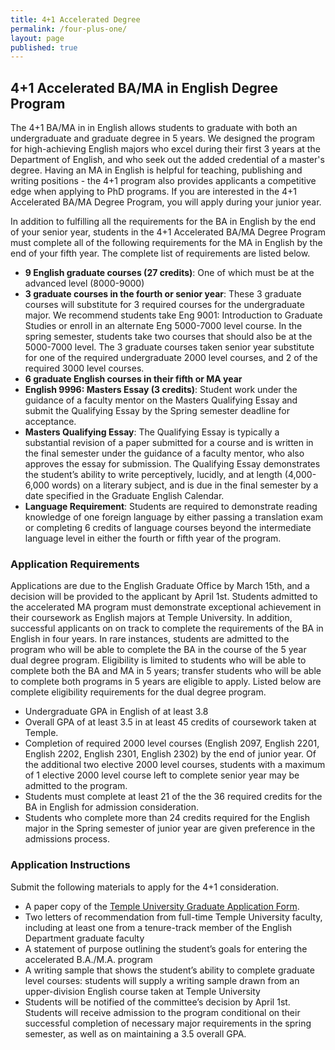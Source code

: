 ```yaml
---
title: 4+1 Accelerated Degree
permalink: /four-plus-one/
layout: page
published: true
---
```

## 4+1 Accelerated BA/MA in English Degree Program
The 4+1 BA/MA in in English allows students to graduate with both an undergraduate and graduate degree in 5 years. We designed the program for high-achieving English majors who excel during their first 3 years at the Department of English, and who seek out the added credential of a master's degree. Having an MA in English is helpful for teaching, publishing and writing positions - the 4+1 program also provides applicants a competitive edge when applying to PhD programs. If you are interested in the 4+1 Accelerated BA/MA Degree Program, you will apply during your junior year. 

In addition to fulfilling all the requirements for the BA in English by the end of your senior year, students in the 4+1 Accelerated BA/MA Degree Program must complete all of the following requirements for the MA in English by the end of your fifth year. The complete list of requirements are listed below. 

- **9 English graduate courses (27 credits)**: One of which must be at the advanced level (8000-9000)
- **3 graduate courses in the fourth or senior year**: These 3 graduate courses will substitute for 3 required courses for the undergraduate major. We recommend students take Eng 9001: Introduction to Graduate Studies or enroll in an alternate Eng 5000-7000 level course. In the spring semester, students take two courses that should also be at the 5000-7000 level. The 3 graduate courses taken senior year substitute for one of the required undergraduate 2000 level courses, and 2 of the required 3000 level courses. 
- **6 graduate English courses in their fifth or MA year** 
- **English 9996: Masters Essay (3 credits)**: Student work under the guidance of a faculty mentor on the Masters Qualifying Essay and submit the Qualifying Essay by the Spring semester deadline for acceptance.
- **Masters Qualifying Essay**: The Qualifying Essay is typically a substantial revision of a paper submitted for a course and is written in the final semester under the guidance of a faculty mentor, who also approves the essay for submission. The Qualifying Essay demonstrates the student’s ability to write perceptively, lucidly, and at length (4,000-6,000 words) on a literary subject, and is due in the final semester by a date specified in the Graduate English Calendar.
- **Language Requirement**: Students are required to demonstrate reading knowledge of one foreign language by either passing a translation exam or completing 6 credits of language courses beyond the intermediate language level in either the fourth or fifth year of the program.

### Application Requirements
Applications are due to the English Graduate Office by March 15th, and a decision will be provided to the applicant by April 1st. Students admitted to the accelerated MA program must demonstrate exceptional achievement in their coursework as English majors at Temple University. In addition, successful applicants on on track to complete the requirements of the BA in English in four years. In rare instances, students are admitted to the program who will be able to complete the BA in the course of the 5 year dual degree program. Eligibility is limited to students who will be able to complete both the BA and MA in 5 years; transfer students who will be able to complete both programs in 5 years are eligible to apply. Listed below are complete eligibility requirements for the dual degree program. 

- Undergraduate GPA in English of at least 3.8
- Overall GPA of at least 3.5 in at least 45 credits of coursework taken at Temple.
- Completion of required 2000 level courses (English 2097, English 2201, English 2202, English 2301, English 2302) by the end of junior year. Of the additional two elective 2000 level courses, students with a maximum of 1 elective 2000 level course left to complete senior year may be admitted to the program.
- Students must complete at least 21 of the the 36 required credits for the BA in English for admission consideration.
- Students who complete more than 24 credits required for the English major in the Spring semester of junior year are given preference in the admissions process.

### Application Instructions
Submit the following materials to apply for the 4+1 consideration. 

- A paper copy of the [Temple University Graduate Application Form](https://prd-wlssb.temple.edu/prod8/bwskalog.P_DispLoginNon).
- Two letters of recommendation from full-time Temple University faculty, including at least one from a tenure-track member of the English Department graduate faculty
- A statement of purpose outlining the student’s goals for entering the accelerated B.A./M.A. program
- A writing sample that shows the student’s ability to complete graduate level courses: students will supply a writing sample drawn from an upper-division English course taken at Temple University 
- Students will be notified of the committee’s decision by April 1st. Students will receive admission to the program conditional on their successful completion of necessary major requirements in the spring semester, as well as on maintaining a 3.5 overall GPA.